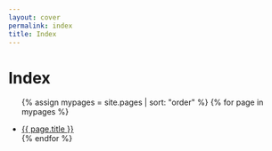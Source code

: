 ```yaml
---
layout: cover
permalink: index
title: Index
---
```


<!--- Do not change the "index.md" --->

# Index

<ul>

  {% assign mypages = site.pages | sort: "order" %}
  {% for page in mypages %}
   <li class="intro">
  <a href="{{ page.url | absolute_url }}">{{ page.title }}</a>
  </li>
  {% endfor %}


</ul>
